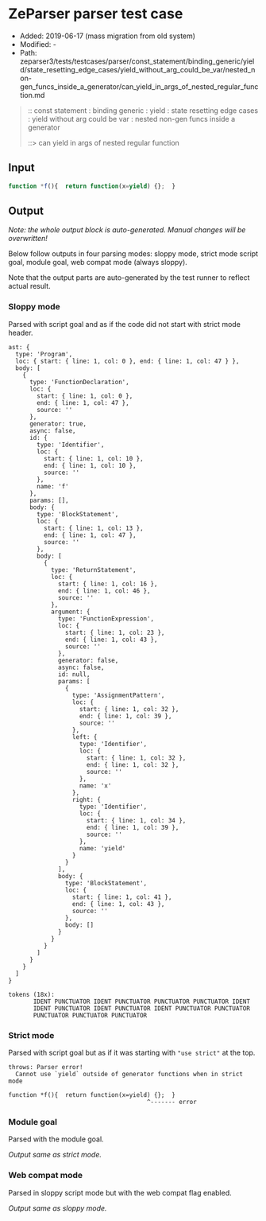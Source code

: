# ZeParser parser test case

- Added: 2019-06-17 (mass migration from old system)
- Modified: -
- Path: zeparser3/tests/testcases/parser/const_statement/binding_generic/yield/state_resetting_edge_cases/yield_without_arg_could_be_var/nested_non-gen_funcs_inside_a_generator/can_yield_in_args_of_nested_regular_function.md

> :: const statement : binding generic : yield : state resetting edge cases : yield without arg could be var : nested non-gen funcs inside a generator
>
> ::> can yield in args of nested regular function

## Input

`````js
function *f(){  return function(x=yield) {};  }
`````

## Output

_Note: the whole output block is auto-generated. Manual changes will be overwritten!_

Below follow outputs in four parsing modes: sloppy mode, strict mode script goal, module goal, web compat mode (always sloppy).

Note that the output parts are auto-generated by the test runner to reflect actual result.

### Sloppy mode

Parsed with script goal and as if the code did not start with strict mode header.

`````
ast: {
  type: 'Program',
  loc: { start: { line: 1, col: 0 }, end: { line: 1, col: 47 } },
  body: [
    {
      type: 'FunctionDeclaration',
      loc: {
        start: { line: 1, col: 0 },
        end: { line: 1, col: 47 },
        source: ''
      },
      generator: true,
      async: false,
      id: {
        type: 'Identifier',
        loc: {
          start: { line: 1, col: 10 },
          end: { line: 1, col: 10 },
          source: ''
        },
        name: 'f'
      },
      params: [],
      body: {
        type: 'BlockStatement',
        loc: {
          start: { line: 1, col: 13 },
          end: { line: 1, col: 47 },
          source: ''
        },
        body: [
          {
            type: 'ReturnStatement',
            loc: {
              start: { line: 1, col: 16 },
              end: { line: 1, col: 46 },
              source: ''
            },
            argument: {
              type: 'FunctionExpression',
              loc: {
                start: { line: 1, col: 23 },
                end: { line: 1, col: 43 },
                source: ''
              },
              generator: false,
              async: false,
              id: null,
              params: [
                {
                  type: 'AssignmentPattern',
                  loc: {
                    start: { line: 1, col: 32 },
                    end: { line: 1, col: 39 },
                    source: ''
                  },
                  left: {
                    type: 'Identifier',
                    loc: {
                      start: { line: 1, col: 32 },
                      end: { line: 1, col: 32 },
                      source: ''
                    },
                    name: 'x'
                  },
                  right: {
                    type: 'Identifier',
                    loc: {
                      start: { line: 1, col: 34 },
                      end: { line: 1, col: 39 },
                      source: ''
                    },
                    name: 'yield'
                  }
                }
              ],
              body: {
                type: 'BlockStatement',
                loc: {
                  start: { line: 1, col: 41 },
                  end: { line: 1, col: 43 },
                  source: ''
                },
                body: []
              }
            }
          }
        ]
      }
    }
  ]
}

tokens (18x):
       IDENT PUNCTUATOR IDENT PUNCTUATOR PUNCTUATOR PUNCTUATOR IDENT
       IDENT PUNCTUATOR IDENT PUNCTUATOR IDENT PUNCTUATOR PUNCTUATOR
       PUNCTUATOR PUNCTUATOR PUNCTUATOR
`````

### Strict mode

Parsed with script goal but as if it was starting with `"use strict"` at the top.

`````
throws: Parser error!
  Cannot use `yield` outside of generator functions when in strict mode

function *f(){  return function(x=yield) {};  }
                                       ^------- error
`````


### Module goal

Parsed with the module goal.

_Output same as strict mode._

### Web compat mode

Parsed in sloppy script mode but with the web compat flag enabled.

_Output same as sloppy mode._
